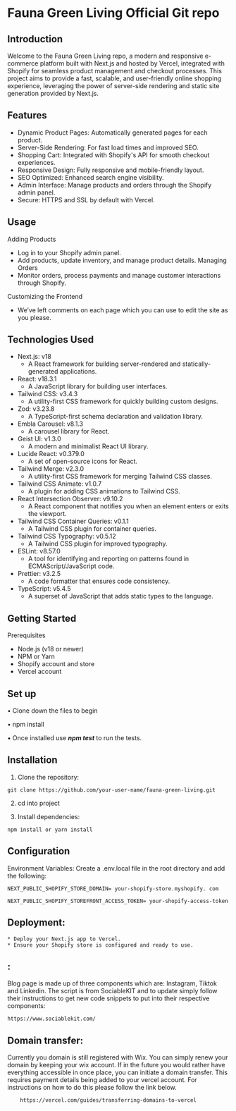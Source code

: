 # Fauna Green Living Official Git repo

## Introduction

Welcome to the Fauna Green Living repo, a modern and responsive e-commerce platform built with Next.js and hosted by Vercel, integrated with Shopify for seamless product management and checkout processes.
This project aims to provide a fast, scalable, and user-friendly online shopping experience, leveraging the power of server-side rendering and static site generation provided by Next.js.

## Features

* Dynamic Product Pages: Automatically generated pages for each product.
* Server-Side Rendering: For fast load times and improved SEO.
* Shopping Cart: Integrated with Shopify's API for smooth checkout experiences.
* Responsive Design: Fully responsive and mobile-friendly layout.
* SEO Optimized: Enhanced search engine visibility.
* Admin Interface: Manage products and orders through the Shopify admin panel.
* Secure: HTTPS and SSL by default with Vercel.

## Usage

Adding Products
* Log in to your Shopify admin panel.
* Add products, update inventory, and manage product details.
Managing Orders
* Monitor orders, process payments and manage customer interactions through Shopify.

Customizing the Frontend
* We’ve left comments on each page which you can use to edit the site as you please.
  
## Technologies Used

* Next.js: v18
    * A React framework for building server-rendered and statically-generated applications.
* React: v18.3.1
    * A JavaScript library for building user interfaces.
* Tailwind CSS: v3.4.3
    * A utility-first CSS framework for quickly building custom designs.
* Zod: v3.23.8
    * A TypeScript-first schema declaration and validation library.
* Embla Carousel: v8.1.3
    * A carousel library for React.
* Geist UI: v1.3.0
    * A modern and minimalist React UI library.
* Lucide React: v0.379.0
    * A set of open-source icons for React.
* Tailwind Merge: v2.3.0
    * A utility-first CSS framework for merging Tailwind CSS classes.
* Tailwind CSS Animate: v1.0.7
    * A plugin for adding CSS animations to Tailwind CSS.
* React Intersection Observer: v9.10.2
    * A React component that notifies you when an element enters or exits the viewport.
* Tailwind CSS Container Queries: v0.1.1
    * A Tailwind CSS plugin for container queries.
* Tailwind CSS Typography: v0.5.12
    * A Tailwind CSS plugin for improved typography.
* ESLint: v8.57.0
    * A tool for identifying and reporting on patterns found in ECMAScript/JavaScript code.
* Prettier: v3.2.5
    * A code formatter that ensures code consistency.
* TypeScript: v5.4.5
    * A superset of JavaScript that adds static types to the language.


## Getting Started

Prerequisites
* Node.js (v18 or newer)
* NPM or Yarn
* Shopify account and store
* Vercel account

## Set up

• Clone down the files to begin

• npm install

• Once installed use ***npm test*** to run the tests.

## Installation

1. Clone the repository:
```
git clone https://github.com/your-user-name/fauna-green-living.git
```

2. cd into project

3. Install dependencies:
```
npm install or yarn install
```

## Configuration

Environment Variables: Create a .env.local file in the root directory and add the following:
```
NEXT_PUBLIC_SHOPIFY_STORE_DOMAIN= your-shopify-store.myshopify. com
```
```
NEXT_PUBLIC_SHOPIFY_STOREFRONT_ACCESS_TOKEN= your-shopify-access-token
```

## Deployment:

    * Deploy your Next.js app to Vercel.
    * Ensure your Shopify store is configured and ready to use.

## :
Blog page is made up of three components which are: Instagram, Tiktok and Linkedin. The script is from SociableKIT and to update simply follow their instructions to get new code snippets to put into their respective components:
```
https://www.sociablekit.com/
```

## Domain transfer:
Currently you domain is still registered with Wix. You can simply renew your domain by keeping your wix account. If in the future you would rather have everything accessible in once place, you can initiate a domain transfer. This requires payment details being added to your vercel account. For instructions on how to do this please follow the link below.
```
    https://vercel.com/guides/transferring-domains-to-vercel
```
